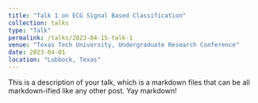 ```yaml
---
title: "Talk 1 on ECG Signal Based Classification"
collection: talks
type: "Talk"
permalink: /talks/2023-04-15-talk-1
venue: "Texas Tech University, Undergraduate Research Conference"
date: 2023-04-01
location: "Lubbock, Texas"
---
```


This is a description of your talk, which is a markdown files that can be all markdown-ified like any other post. Yay markdown!
